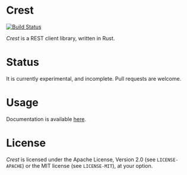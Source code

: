# Crest

[![Build Status](https://travis-ci.org/pablocouto/crest.svg?branch=master)](https://travis-ci.org/pablocouto/crest)

_Crest_ is a REST client library, written in Rust.

# Status

It is currently experimental, and incomplete. Pull requests are welcome.

# Usage

Documentation is available [here](https://pablocouto.github.io/crest/crest/index.html).

# License

_Crest_ is licensed under the Apache License, Version 2.0 (see `LICENSE-APACHE`) or the MIT license (see `LICENSE-MIT`), at your option.
